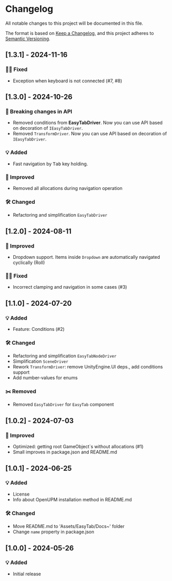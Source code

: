# Changelog

All notable changes to this project will be documented in this file.

The format is based on [Keep a Changelog](https://keepachangelog.com/en/1.0.0/),
and this project adheres to [Semantic Versioning](https://semver.org/spec/v2.0.0.html).

## [1.3.1] - 2024-11-16
### 👨‍🔧 Fixed
- Exception when keyboard is not connected (#7, #8)

## [1.3.0] - 2024-10-26
### 🚨 Breaking changes in API
- Removed conditions from **EasyTabDriver**. Now you can use API based on decoration of `IEasyTabDriver`.
- Removed `TransformDriver`. Now you can use API based on decoration of `IEasyTabDriver`.

### 💡 Added
- Fast navigation by <kbd>Tab</kbd> key holding.

### 🚀 Improved
- Removed all allocations during navigation operation

### 🛠 Changed
- Refactoring and simplification `EasyTabDriver`

## [1.2.0] - 2024-08-11
### 🚀 Improved
- Dropdown support. Items inside `Dropdown` are automatically navigated cyclically (Roll)

### 👨‍🔧 Fixed
- Incorrect clamping and navigation in some cases (#3)

## [1.1.0] - 2024-07-20
### 💡 Added
- Feature: Conditions (#2)

### 🛠 Changed
- Refactoring and simplification `EasyTabNodeDriver` 
- Simplification `SceneDriver`
- Rework `TransformDriver`: remove UnityEngine.UI deps., add conditions support
- Add number-values for enums

### ✂️ Removed
- Removed `EasyTabDriver` for `EasyTab` component

## [1.0.2] - 2024-07-03
### 🚀 Improved
- Optimized: getting root GameObject`s without allocations (#1)
- Small improves in package.json and README.md

## [1.0.1] - 2024-06-25
### 💡 Added
- License 
- Info about OpenUPM installation method in README.md

### 🛠 Changed
- Move README.md to 'Assets/EasyTab/Docs~' folder
- Change `name` property in package.json   

## [1.0.0] - 2024-05-26
### 💡 Added
- Initial release